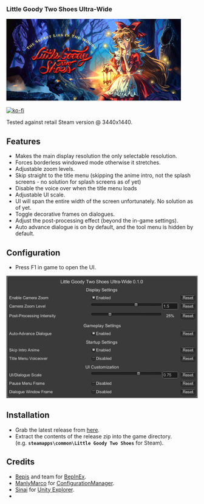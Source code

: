 ### Little Goody Two Shoes Ultra-Wide

![Game Logo](header.jpg)<br>

[![ko-fi](https://ko-fi.com/img/githubbutton_sm.svg)](https://ko-fi.com/F2F2DI3WA)<br>

Tested against retail Steam version @ 3440x1440.

## Features
- Makes the main display resolution the only selectable resolution.
- Forces borderless windowed mode otherwise it stretches.
- Adjustable zoom levels.
- Skip straight to the title menu (skipping the anime intro, not the splash screens - no solution for splash screens as of yet)
- Disable the voice over when the title menu loads
- Adjustable UI scale. 
- UI will span the entire width of the screen unfortunately. No solution as of yet.
- Toggle decorative frames on dialogues.
- Adjust the post-processing effect (beyond the in-game settings).
- Auto advance dialogue is on by default, and the tool menu is hidden by default.

## Configuration
- Press F1 in game to open the UI.

![Settings](settings.png)<br>

## Installation
- Grab the latest release from [here](https://github.com/p1xel8ted/UltrawideFixes/releases/tag/LittleGoodyTwoShoes).
- Extract the contents of the release zip into the game directory.<br />(e.g. **`steamapps\common\Little Goody Two Shoes`** for Steam).

## Credits
- [Bepis](https://github.com/bbepis) and team for [BepInEx](https://github.com/BepInEx/BepInEx).
- [ManlyMarco](https://github.com/ManlyMarco) for [ConfigurationManager](https://github.com/BepInEx/BepInEx.ConfigurationManager).
- [Sinai]() for [Unity Explorer](https://github.com/sinai-dev/UnityExplorer).
- 